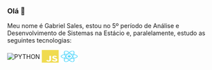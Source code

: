 ### Olá 👋

Meu nome é Gabriel Sales, estou no 5º período de Análise e Desenvolvimento de Sistemas na Estácio e, paralelamente, estudo as seguintes tecnologias:

<div style= display: flex column-gap="100">
    <img align="center" alt="PYTHON" height="35" widht="45" src="https://s3.dualstack.us-east-2.amazonaws.com/pythondotorg-assets/media/community/logos/python-logo-only.png">
    <img align="center" alt="JS" height="30" width="40" src="https://raw.githubusercontent.com/devicons/devicon/master/icons/javascript/javascript-plain.svg">
    <img align="center" alt="REACT" height="30" width="40" src="https://raw.githubusercontent.com/devicons/devicon/master/icons/react/react-original.svg">
</div>
